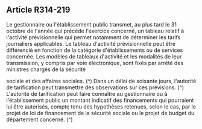 ## Article R314-219

Le gestionnaire ou l'établissement public transmet, au plus tard le 31 octobre de l'année qui précède
l'exercice concerné, un tableau relatif à l'activité prévisionnelle qui permet notamment de déterminer les
tarifs journaliers applicables. Le tableau d'activité prévisionnelle peut être différencié en fonction de la
catégorie d'établissements ou de services concernée. Les modèles de tableaux d'activité et les modalités de
leur transmission, y compris par voie électronique, sont fixés par arrêté des ministres chargés de la sécurité

sociale et des affaires sociales. (^)
Dans un délai de soixante jours, l'autorité de tarification peut transmettre des observations sur ces prévisions. (^)
L'autorité de tarification peut faire connaître au gestionnaire ou à l'établissement public un montant indicatif
des financements qui pourraient lui être autorisés, compte tenu des hypothèses retenues, selon le cas, par le
projet de loi de financement de la sécurité sociale ou le projet de budget du département concerné. (^)

